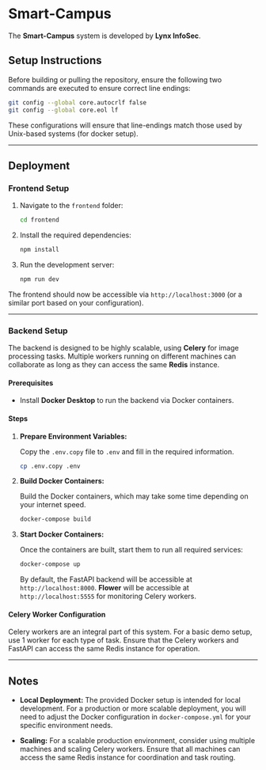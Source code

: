 # Smart-Campus

The **Smart-Campus** system is developed by **Lynx InfoSec**.

## Setup Instructions

Before building or pulling the repository, ensure the following two commands are executed to ensure correct line endings:

```bash
git config --global core.autocrlf false
git config --global core.eol lf
```

These configurations will ensure that line-endings match those used by Unix-based systems (for docker setup).

---

## Deployment

### Frontend Setup

1. Navigate to the `frontend` folder:

   ```bash
   cd frontend
   ```

2. Install the required dependencies:

   ```bash
   npm install
   ```

3. Run the development server:

   ```bash
   npm run dev
   ```

The frontend should now be accessible via `http://localhost:3000` (or a similar port based on your configuration).

---

### Backend Setup

The backend is designed to be highly scalable, using **Celery** for image processing tasks. Multiple workers running on different machines can collaborate as long as they can access the same **Redis** instance.

#### Prerequisites

- Install **Docker Desktop** to run the backend via Docker containers.

#### Steps

1. **Prepare Environment Variables:**

   Copy the `.env.copy` file to `.env` and fill in the required information.

   ```bash
   cp .env.copy .env
   ```

2. **Build Docker Containers:**

   Build the Docker containers, which may take some time depending on your internet speed.

   ```bash
   docker-compose build
   ```

3. **Start Docker Containers:**

   Once the containers are built, start them to run all required services:

   ```bash
   docker-compose up
   ```

   By default, the FastAPI backend will be accessible at `http://localhost:8000`.
   **Flower** will be accessible at `http://localhost:5555` for monitoring Celery workers.


#### Celery Worker Configuration

Celery workers are an integral part of this system. For a basic demo setup, use 1 worker for each type of task. Ensure that the Celery workers and FastAPI can access the same Redis instance for operation.

---

## Notes

- **Local Deployment:** The provided Docker setup is intended for local development. For a production or more scalable deployment, you will need to adjust the Docker configuration in `docker-compose.yml` for your specific environment needs.

- **Scaling:** For a scalable production environment, consider using multiple machines and scaling Celery workers. Ensure that all machines can access the same Redis instance for coordination and task routing.